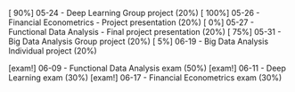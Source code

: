 [  90%] 05-24 - Deep Learning Group project (20%)
[ 100%] 05-26 - Financial Econometrics - Project presentation (20%)
[   0%] 05-27 - Functional Data Analysis - Final project presentation (20%)
[  75%] 05-31 - Big Data Analysis Group project (20%)
[   5%] 06-19 - Big Data Analysis Individual project (20%)

[exam!] 06-09 - Functional Data Analysis exam (50%)
[exam!] 06-11 - Deep Learning exam (30%)
[exam!] 06-17 - Financial Econometrics exam (30%)
